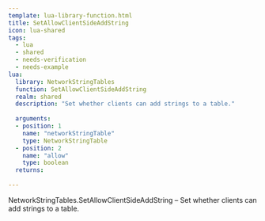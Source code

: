 ```yaml
---
template: lua-library-function.html
title: SetAllowClientSideAddString
icon: lua-shared
tags:
  - lua
  - shared
  - needs-verification
  - needs-example
lua:
  library: NetworkStringTables
  function: SetAllowClientSideAddString
  realm: shared
  description: "Set whether clients can add strings to a table."
  
  arguments:
  - position: 1
    name: "networkStringTable"
    type: NetworkStringTable
  - position: 2
    name: "allow"
    type: boolean
  returns:
    
---
```


<div class="lua__search__keywords">
NetworkStringTables.SetAllowClientSideAddString &#x2013; Set whether clients can add strings to a table.
</div>
